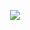 <p align="center"> 
      <!--- <a target="_blank" href="https://wakatime.com/@kholilrnm">
            <img align="center" src="https://github-readme-stats.vercel.app/api/wakatime?username=kholilrnm&layout=compact" />
       k</a>
      -->
      <a target="_blank" href="https://wakatime.com/@kholilrnm">
            <img align="center" src="https://wakatime.com/badge/user/bdbd4d1a-772c-4687-8f59-9ea6ba1e1d40.svg" />
       </a>
      
</p>

